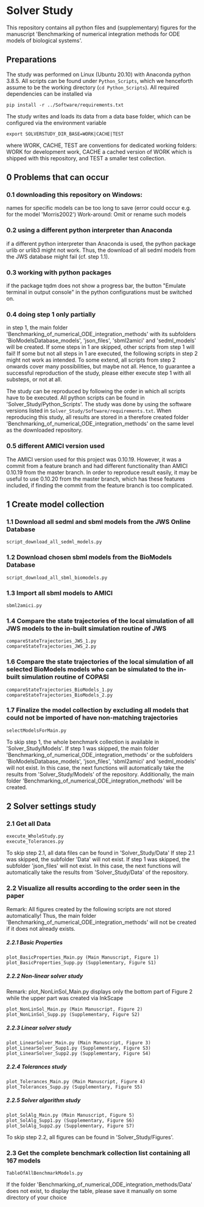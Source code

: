 # Solver Study

This repository contains all python files and (supplementary) figures for the manuscript 'Benchmarking of numerical integration methods for ODE models of biological systems'.

## Preparations

The study was performed on Linux (Ubuntu 20.10) with Anaconda python 3.8.5. All scripts can be found under `Python_Scripts`, which we henceforth assume to be the working directory (`cd Python_Scripts`).
All required dependencies can be installed via

    pip install -r ../Software/requirements.txt

The study writes and loads its data from a data base folder, which can be configured via the environment variable

    export SOLVERSTUDY_DIR_BASE=WORK|CACHE|TEST

where WORK, CACHE, TEST are conventions for dedicated working folders: WORK for development work, CACHE a cached version of WORK which is shipped with this repository, and TEST a smaller test collection.

## 0 Problems that can occur

### 0.1 downloading this repository on Windows:

names for specific models can be too long to save (error could occur e.g. for the model 'Morris2002')
Work-around: Omit or rename such models

### 0.2 using a different python interpreter than Anaconda

if a different python interpreter than Anaconda is used, the python package urlib or urlib3 might not work. 
Thus, the download of all sedml models from the JWS database might fail (cf. step 1.1). 

### 0.3 working with python packages

if the package tqdm does not show a progress bar, the button "Emulate terminal in output console" in the
python configurations must be switched on.

### 0.4 doing step 1 only partially

in step 1, the main folder 'Benchmarking_of_numerical_ODE_integration_methods' with its subfolders 'BioModelsDatabase_models', 'json_files', 'sbml2amici' and 'sedml_models' will be created. 
If some steps in 1 are skipped, other scripts from step 1 will fail!
If some but not all steps in 1 are executed, the following scripts in step 2 might not work as intended. 
To some extend, all scripts from step 2 onwards cover many possibilities, but maybe not all.
Hence, to guarantee a successful reproduction of the study, please either execute step 1 with all substeps,
or not at all.

The study can be reproduced by following the order in which all scripts have to be executed.
All python scripts can be found in 'Solver_Study/Python_Scripts'.
The study was done by using the software versions listed in `Solver_Study/Software/requirements.txt`.
When reproducing this study, all results are stored in a therefore created folder 'Benchmarking_of_numerical_ODE_integration_methods' on the same level as 
the downloaded repository.

### 0.5 different AMICI version used

The AMICI version used for this project was 0.10.19. However, it was a commit from a feature branch and had different functionality than AMICI 0.10.19 from the master branch. In order to reproduce result easily, it may be useful to use 0.10.20 from the master branch, which has these features included, if finding the commit from the feature branch is too complicated.

## 1 Create model collection 

### 1.1 Download all sedml and sbml models from the JWS Online Database

	script_download_all_sedml_models.py

### 1.2 Download chosen sbml models from the BioModels Database

	script_download_all_sbml_biomodels.py

### 1.3 Import all sbml models to AMICI

	sbml2amici.py

### 1.4 Compare the state trajectories of the local simulation of all JWS models to the in-built simulation routine of JWS

	compareStateTrajectories_JWS_1.py
	compareStateTrajectories_JWS_2.py

### 1.6 Compare the state trajectories of the local simulation of all selected BioModels models who can be simulated to the in-built simulation routine of COPASI

	compareStateTrajectories_BioModels_1.py
	compareStateTrajectories_BioModels_2.py

### 1.7 Finalize the model collection by excluding all models that could not be imported of have non-matching trajectories

	selectModelsForMain.py

To skip step 1, the whole benchmark collection is available in 'Solver_Study/Models'.
If step 1 was skipped, the main folder 'Benchmarking_of_numerical_ODE_integration_methods' or the subfolders 'BioModelsDatabase_models', 'json_files', 'sbml2amici' and 'sedml_models' will not exist. 
In this case, the next functions will automatically take the results from 'Solver_Study/Models' of the repository.
Additionally, the main folder 'Benchmarking_of_numerical_ODE_integration_methods' will be created. 

## 2 Solver settings study

### 2.1 Get all Data

	execute_WholeStudy.py
	execute_Tolerances.py

To skip step 2.1, all data files can be found in 'Solver_Study/Data'
If step 2.1 was skipped, the subfolder 'Data' will not exist.
If step 1 was skipped, the subfolder 'json_files' will not exist.
In this case, the next functions will automatically take the results from 'Solver_Study/Data' of the repository. 

### 2.2 Visualize all results according to the order seen in the paper

Remark: All figures created by the following scripts are not stored automatically! Thus, the main folder 'Benchmarking_of_numerical_ODE_integration_methods' will not be created if it does not already exists.

##### 2.2.1 Basic Properties

	plot_BasicProperties_Main.py (Main Manuscript, Figure 1)
 	plot_BasicProperties_Supp.py (Supplementary, Figure S1)

##### 2.2.2 Non-linear solver study

Remark: plot_NonLinSol_Main.py displays only the bottom part of Figure 2 while the upper part was created via InkScape

	plot_NonLinSol_Main.py (Main Manuscript, Figure 2)
	plot_NonLinSol_Supp.py (Supplementary, Figure S2)

##### 2.2.3 Linear solver study

	plot_LinearSolver_Main.py (Main Manuscript, Figure 3)
	plot_LinearSolver_Supp1.py (Supplementary, Figure S3)
	plot_LinearSolver_Supp2.py (Supplementary, Figure S4)

##### 2.2.4 Tolerances study
	
	plot_Tolerances_Main.py (Main Manuscript, Figure 4)
	plot_Tolerances_Supp.py (Supplementary, Figure S5)

##### 2.2.5 Solver algorithm study

	plot_SolAlg_Main.py (Main Manuscript, Figure 5)
	plot_SolAlg_Supp1.py (Supplementary, Figure S6)
	plot_SolAlg_Supp2.py (Supplementary, Figure S7)

To skip step 2.2, all figures can be found in 'Solver_Study/Figures'.

### 2.3 Get the complete benchmark collection list containing all 167 models

	TableOfAllBenchmarkModels.py

If the folder 'Benchmarking_of_numerical_ODE_integration_methods/Data' does not exist, to display the table, please save it manually on some directory of your choice
